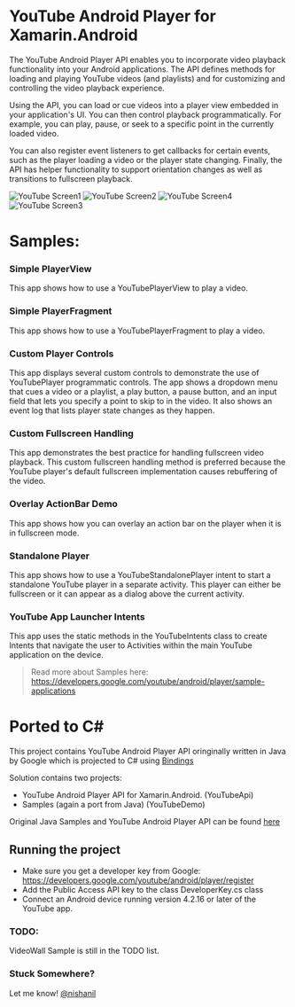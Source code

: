 YouTube Android Player for Xamarin.Android
=======================

The YouTube Android Player API enables you to incorporate video playback functionality into your Android applications. The API defines methods for loading and playing YouTube videos (and playlists) and for customizing and controlling the video playback experience.

Using the API, you can load or cue videos into a player view embedded in your application's UI. You can then control playback programmatically. For example, you can play, pause, or seek to a specific point in the currently loaded video.

You can also register event listeners to get callbacks for certain events, such as the player loading a video or the player state changing. Finally, the API has helper functionality to support orientation changes as well as transitions to fullscreen playback.

![YouTube Screen1 ](https://raw.githubusercontent.com/nishanil/YouTubeAndroidPlayer/master/ScreenShots/ScreenShot1.png)
![YouTube Screen2 ](https://raw.githubusercontent.com/nishanil/YouTubeAndroidPlayer/master/ScreenShots/ScreenShot2.png)
![YouTube Screen4 ](https://raw.githubusercontent.com/nishanil/YouTubeAndroidPlayer/master/ScreenShots/ScreenShot4.png)
![YouTube Screen3 ](https://raw.githubusercontent.com/nishanil/YouTubeAndroidPlayer/master/ScreenShots/ScreenShot3.png)

# Samples:

### Simple PlayerView

This app shows how to use a YouTubePlayerView to play a video.

### Simple PlayerFragment

This app shows how to use a YouTubePlayerFragment to play a video.

### Custom Player Controls

This app displays several custom controls to demonstrate the use of YouTubePlayer programmatic controls. The app shows a dropdown menu that cues a video or a playlist, a play button, a pause button, and an input field that lets you specify a point to skip to in the video. It also shows an event log that lists player state changes as they happen.

### Custom Fullscreen Handling

This app demonstrates the best practice for handling fullscreen video playback. This custom fullscreen handling method is preferred because the YouTube player's default fullscreen implementation causes rebuffering of the video.

### Overlay ActionBar Demo

This app shows how you can overlay an action bar on the player when it is in fullscreen mode.

### Standalone Player

This app shows how to use a YouTubeStandalonePlayer intent to start a standalone YouTube player in a separate activity. This player can either be fullscreen or it can appear as a dialog above the current activity.

### YouTube App Launcher Intents

This app uses the static methods in the YouTubeIntents class to create Intents that navigate the user to Activities within the main YouTube application on the device.


> Read more about Samples here: https://developers.google.com/youtube/android/player/sample-applications

# Ported to C# 

This project contains YouTube Android Player API oringinally written in Java by Google which is projected to C# using [Bindings](http://docs.xamarin.com/guides/android/advanced_topics/java_integration_overview/binding_a_java_library_(.jar)/)

Solution contains two projects:

- YouTube Android Player API for Xamarin.Android. (YouTubeApi)
- Samples (again a port from Java) (YouTubeDemo)

Original Java Samples and YouTube Android Player API can be found [here](https://developers.google.com/youtube/android/player/downloads/)

## Running the project

- Make sure you get a developer key from Google: https://developers.google.com/youtube/android/player/register
- Add the Public Access API key to the class DeveloperKey.cs class
- Connect an Android device running version 4.2.16 or later of the YouTube app.

### TODO:

VideoWall Sample is still in the TODO list.

### Stuck Somewhere?
Let me know! [@nishanil](http://twitter.com/NishAnil)
